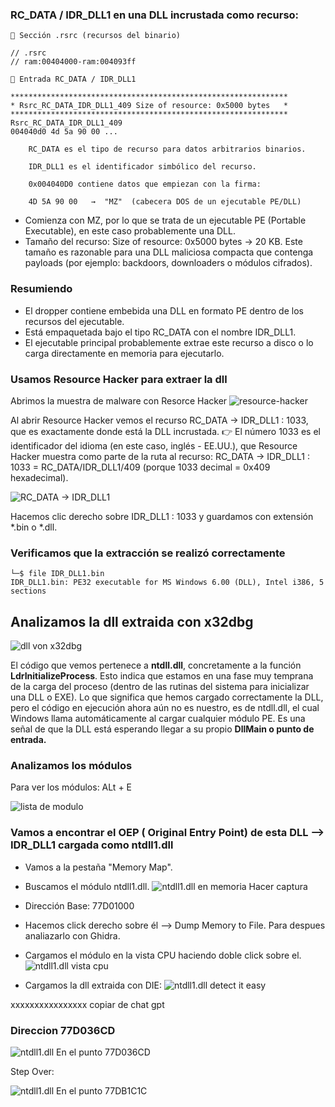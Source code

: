 ### RC_DATA / IDR_DLL1 en una DLL incrustada como recurso:

```
📍 Sección .rsrc (recursos del binario)

// .rsrc 
// ram:00404000-ram:004093ff

📍 Entrada RC_DATA / IDR_DLL1

**************************************************************
* Rsrc_RC_DATA_IDR_DLL1_409 Size of resource: 0x5000 bytes   *
**************************************************************
Rsrc_RC_DATA_IDR_DLL1_409
004040d0 4d 5a 90 00 ...

    RC_DATA es el tipo de recurso para datos arbitrarios binarios.

    IDR_DLL1 es el identificador simbólico del recurso.

    0x004040D0 contiene datos que empiezan con la firma:

    4D 5A 90 00   →  "MZ"  (cabecera DOS de un ejecutable PE/DLL)
```

- Comienza con MZ, por lo que se trata de un ejecutable PE (Portable Executable), en este caso probablemente una DLL.
- Tamaño del recurso: Size of resource: 0x5000 bytes → 20 KB. Este tamaño es razonable para una DLL maliciosa compacta que contenga payloads (por ejemplo: backdoors, downloaders o módulos cifrados).

### Resumiendo
- El dropper contiene embebida una DLL en formato PE dentro de los recursos del ejecutable.
- Está empaquetada bajo el tipo RC_DATA con el nombre IDR_DLL1.
- El ejecutable principal probablemente extrae este recurso a disco o lo carga directamente en memoria para ejecutarlo.
    

### Usamos Resource Hacker para extraer la dll
Abrimos la muestra de malware con Resorce Hacker
![resource-hacker](../analisis-estatico/capturas/resource-hacker.png)


Al abrir Resource Hacker vemos el recurso RC_DATA → IDR_DLL1 : 1033, que es exactamente donde está la DLL incrustada. 👉 El número 1033 es el identificador del idioma (en este caso, inglés - EE.UU.), que Resource Hacker muestra como parte de la ruta al recurso:
RC_DATA → IDR_DLL1 : 1033 = RC_DATA/IDR_DLL1/409 (porque 1033 decimal = 0x409 hexadecimal).

![RC_DATA → IDR_DLL1](../analisis-estatico/capturas/dll-IDR_DLL1-1033.png)

Hacemos clic derecho sobre IDR_DLL1 : 1033 y guardamos con extensión *.bin o *.dll.
     
        
### Verificamos que la extracción se realizó correctamente
```
└─$ file IDR_DLL1.bin 
IDR_DLL1.bin: PE32 executable for MS Windows 6.00 (DLL), Intel i386, 5 sections
```

## Analizamos la dll extraida con x32dbg
![dll von x32dbg](../analisis-estatico/capturas/dll-IDR_DLL1-x32dbg.png)


El código que vemos pertenece a **ntdll.dll**, concretamente a la función **LdrInitializeProcess**. Esto indica que estamos en una fase muy temprana de la carga del proceso (dentro de las rutinas del sistema para inicializar una DLL o EXE). Lo que significa que hemos cargado correctamente la DLL, pero el código en ejecución ahora aún no es nuestro, es de ntdll.dll, el cual Windows llama automáticamente al cargar cualquier módulo PE. Es una señal de que la DLL está esperando llegar a su propio **DllMain o punto de entrada.**


### Analizamos los módulos
Para ver los módulos: ALt + E

![lista de modulo](../analisis-estatico/capturas/lista-de-modulos.png)

### Vamos a encontrar el OEP ( Original Entry Point) de esta DLL --> IDR_DLL1 cargada como ntdll1.dll

- Vamos a la pestaña "Memory Map".
- Buscamos el módulo ntdll1.dll.
  ![ntdll1.dll en memoria](../analisis-estatico/capturas/ntdll1.dll-memoria.png)  Hacer captura
- Dirección Base: 77D01000
- Hacemos click derecho sobre él --> Dump Memory to File. Para despues analiazarlo con Ghidra.
- Cargamos el módulo en la vista CPU haciendo doble click sobre el.
  ![ntdll1.dll vista cpu](../analisis-estatico/capturas/ntdll1.dll-vista-cpu.png)


- Cargamos la dll extraida con DIE:
  ![ntdll1.dll detect it easy](../analisis-estatico/capturas/ntdll1.dll-die.png)



xxxxxxxxxxxxxxxx copiar de chat gpt

### Direccion 77D036CD

![ntdll1.dll En el punto 77D036CD](../analisis-estatico/capturas/ntdll1.dll-77D036CD.png)


Step Over:

![ntdll1.dll En el punto 77DB1C1C](../analisis-estatico/capturas/ntdll1.dll-77DB1C1C.png)

